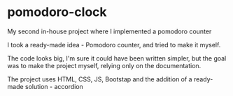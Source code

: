 # pomodoro-clock
My second in-house project where I implemented a pomodoro counter

I took a ready-made idea - Pomodoro counter, and tried to make it myself.

The code looks big, I'm sure it could have been written simpler, but the goal was to make the project myself, relying only on the documentation.

The project uses HTML, CSS, JS, Bootstap and the addition of a ready-made solution - accordion 
